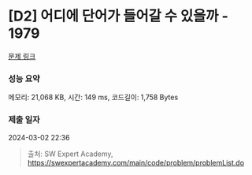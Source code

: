 # [D2] 어디에 단어가 들어갈 수 있을까 - 1979 

[문제 링크](https://swexpertacademy.com/main/code/problem/problemDetail.do?contestProbId=AV5PuPq6AaQDFAUq) 

### 성능 요약

메모리: 21,068 KB, 시간: 149 ms, 코드길이: 1,758 Bytes

### 제출 일자

2024-03-02 22:36



> 출처: SW Expert Academy, https://swexpertacademy.com/main/code/problem/problemList.do